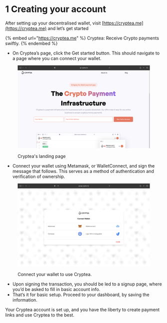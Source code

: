# 1 Creating your account

After setting up your decentralised wallet, visit [https://cryptea.me](https://cryptea.me) and let’s get started

{% embed url="https://cryptea.me" %}
Cryptea: Receive Crypto payments swiftly.
{% endembed %}

* On Cryptea’s page, click the Get started button. This should navigate to a page where you can connect your wallet.

<figure><img src="../.gitbook/assets/Screenshot 2022-12-19 at 4.31.54 PM.png" alt=""><figcaption><p>Cryptea's landing page</p></figcaption></figure>

* Connect your wallet using Metamask, or WalletConnect, and sign the message that follows. This serves as a method of authentication and verification of ownership.

<figure><img src="../.gitbook/assets/Screenshot 2022-12-19 at 4.37.51 PM.png" alt=""><figcaption><p>Connect your wallet to use Cryptea.</p></figcaption></figure>

* Upon signing the transaction, you should be led to a signup page, where you’d be asked to fill in basic account info.
* That’s it for basic setup. Proceed to your dashboard, by saving the information.

Your Cryptea account is set up, and you have the liberty to create payment links and use Cryptea to the best.
